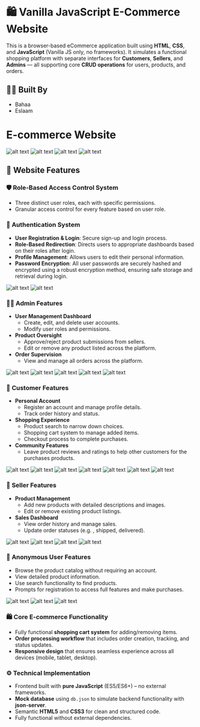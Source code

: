# 🛍️ Vanilla JavaScript E-Commerce Website

This is a browser-based eCommerce application built using **HTML**, **CSS**, and **JavaScript** (Vanilla JS only, no frameworks). It simulates a functional shopping platform with separate interfaces for **Customers**, **Sellers**, and **Admins** — all supporting core **CRUD operations** for users, products, and orders.

## 👨‍💻 Built By

- Bahaa
- Eslaam

# E-commerce Website

![alt text](assets/ReadmeImages/hero-section.PNG)
![alt text](assets/ReadmeImages/image-13.png)
![alt text](assets/ReadmeImages/image-14.png)
![alt text](assets/ReadmeImages/image-15.png)

## 🌟 Website Features

### 🛡️ **Role-Based Access Control System**

- Three distinct user roles, each with specific permissions.
- Granular access control for every feature based on user role.

### 🔐 **Authentication System**

- **User Registration & Login**: Secure sign-up and login process.
- **Role-Based Redirection**: Directs users to appropriate dashboards based on their roles after login.
- **Profile Management**: Allows users to edit their personal information.
- **Password Encryption**: All user passwords are securely hashed and encrypted using a robust encryption method, ensuring safe storage and retrieval during login.

![alt text](assets/ReadmeImages/image-1.png)
![alt text](assets/ReadmeImages/image-2.png)

### 👨‍💼 **Admin Features**

- **User Management Dashboard**
  - Create, edit, and delete user accounts.
  - Modify user roles and permissions.
- **Product Oversight**
  - Approve/reject product submissions from sellers.
  - Edit or remove any product listed across the platform.
- **Order Supervision**
  - View and manage all orders across the platform.

![alt text](assets/ReadmeImages/image-3.png)
![alt text](assets/ReadmeImages/image-4.png)
![alt text](assets/ReadmeImages/image-5.png)
![alt text](assets/ReadmeImages/image-6.png)
![alt text](assets/ReadmeImages/image-7.png)

### 🛒 **Customer Features**

- **Personal Account**
  - Register an account and manage profile details.
  - Track order history and status.
- **Shopping Experience**
  - Product search to narrow down choices.
  - Shopping cart system to manage added items.
  - Checkout process to complete purchases.
- **Community Features**
  - Leave product reviews and ratings to help other customers for the purchases products.

![alt text](assets/ReadmeImages/image-8.png)
![alt text](assets/ReadmeImages/image-9.png)
![alt text](assets/ReadmeImages/image-16.png)
![alt text](assets/ReadmeImages/image-17.png)
![alt text](assets/ReadmeImages/image-23.png)
![alt text](assets/ReadmeImages/image-24.png)
![alt text](assets/ReadmeImages/image-25.png)

### 🏪 **Seller Features**

- **Product Management**
  - Add new products with detailed descriptions and images.
  - Edit or remove existing product listings.
- **Sales Dashboard**
  - View order history and manage sales.
  - Update order statuses (e.g. , shipped, delivered).

![alt text](assets/ReadmeImages/image-18.png)
![alt text](assets/ReadmeImages/image-20.png)
![alt text](assets/ReadmeImages/image-21.png)
![alt text](assets/ReadmeImages/image-22.png)

### 👤 **Anonymous User Features**

- Browse the product catalog without requiring an account.
- View detailed product information.
- Use search functionality to find products.
- Prompts for registration to access full features and make purchases.

![alt text](assets/ReadmeImages/hero-section.PNG)
![alt text](assets/ReadmeImages/image-28.png)
![alt text](assets/ReadmeImages/image-29.png)

### 🛍️ **Core E-commerce Functionality**

- Fully functional **shopping cart system** for adding/removing items.
- **Order processing workflow** that includes order creation, tracking, and status updates.
- **Responsive design** that ensures seamless experience across all devices (mobile, tablet, desktop).

### ⚙️ **Technical Implementation**

- Frontend built with **pure JavaScript** (ES5/ES6+) – no external frameworks.
- **Mock database** using `db.json` to simulate backend functionality with **json-server**.
- Semantic **HTML5** and **CSS3** for clean and structured code.
- Fully functional without external dependencies.
